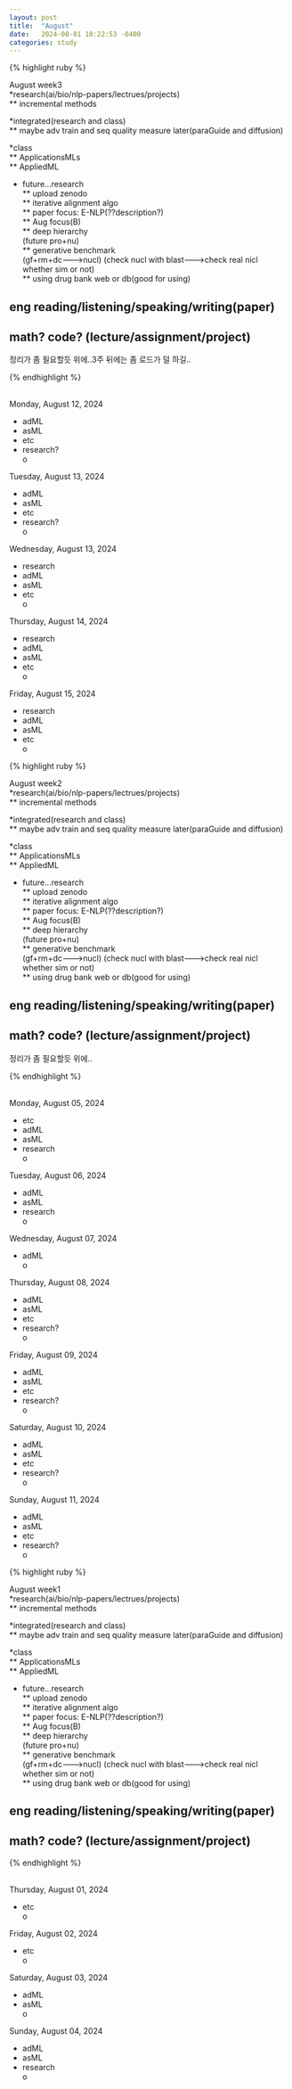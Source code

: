 ```yaml
---
layout: post
title:  "August"
date:   2024-08-01 10:22:53 -0400
categories: study
---
```



{% highlight ruby %}


August week3   
*research(ai/bio/nlp-papers/lectrues/projects)  
** incremental methods 

*integrated(research and class)  
** maybe adv train and seq quality measure later(paraGuide and diffusion)    

*class  
** ApplicationsMLs      
** AppliedML   


* future...research    
** upload zenodo    
** iterative alignment algo  
** paper focus: E-NLP(??description?)    
** Aug focus(B)  
** deep hierarchy    
(future pro+nu)  
** generative benchmark  
(gf+rm+dc--->nucl)
(check nucl with blast--->check real nicl whether sim or not)  
** using drug bank web or db(good for using)  


## eng reading/listening/speaking/writing(paper)  
## math? code? (lecture/assignment/project)    

정리가 좀 필요할듯 위에..3주 뒤에는 좀 로드가 덜 하길..  

{% endhighlight %}  
<br/>

Monday, August 12, 2024  
* adML  
* asML  
* etc  
* research?  
o  

Tuesday, August 13, 2024  
* adML  
* asML  
* etc  
* research?  
o  

Wednesday, August 13, 2024  
* research  
* adML  
* asML  
* etc  
o  

Thursday, August 14, 2024  
* research  
* adML  
* asML  
* etc  
o  

Friday, August 15, 2024  
* research  
* adML  
* asML  
* etc  
o  





{% highlight ruby %}


August week2   
*research(ai/bio/nlp-papers/lectrues/projects)  
** incremental methods 

*integrated(research and class)  
** maybe adv train and seq quality measure later(paraGuide and diffusion)    

*class  
** ApplicationsMLs      
** AppliedML   


* future...research    
** upload zenodo    
** iterative alignment algo  
** paper focus: E-NLP(??description?)    
** Aug focus(B)  
** deep hierarchy    
(future pro+nu)  
** generative benchmark  
(gf+rm+dc--->nucl)
(check nucl with blast--->check real nicl whether sim or not)  
** using drug bank web or db(good for using)  


## eng reading/listening/speaking/writing(paper)  
## math? code? (lecture/assignment/project)    

정리가 좀 필요할듯 위에..  

{% endhighlight %}  
<br/>

Monday, August 05, 2024  
* etc  
* adML  
* asML  
* research  
o  

Tuesday, August 06, 2024  
* adML  
* asML  
* research  
o  

Wednesday, August 07, 2024  
* adML  
o  

Thursday, August 08, 2024  
* adML  
* asML  
* etc  
* research?  
o  

Friday, August 09, 2024  
* adML  
* asML  
* etc  
* research?  
o  


Saturday, August 10, 2024  
* adML  
* asML  
* etc  
* research?  
o  


Sunday, August 11, 2024  
* adML  
* asML  
* etc  
* research?  
o  




{% highlight ruby %}


August week1   
*research(ai/bio/nlp-papers/lectrues/projects)  
** incremental methods 

*integrated(research and class)  
** maybe adv train and seq quality measure later(paraGuide and diffusion)    

*class  
** ApplicationsMLs      
** AppliedML   


* future...research    
** upload zenodo    
** iterative alignment algo  
** paper focus: E-NLP(??description?)    
** Aug focus(B)  
** deep hierarchy    
(future pro+nu)  
** generative benchmark  
(gf+rm+dc--->nucl)
(check nucl with blast--->check real nicl whether sim or not)  
** using drug bank web or db(good for using)  


## eng reading/listening/speaking/writing(paper)  
## math? code? (lecture/assignment/project)    

{% endhighlight %}  
<br/>




Thursday, August 01, 2024  
* etc  
o  


Friday, August 02, 2024  
* etc  
o  

Saturday, August 03, 2024  
* adML  
* asML  
o  

Sunday, August 04, 2024  
* adML  
* asML  
* research  
o  


